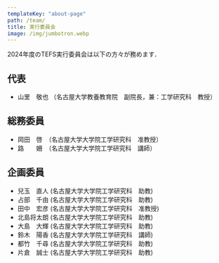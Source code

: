 ```yaml
---
templateKey: "about-page"
path: /team/
title: 実行委員会
image: /img/jumbotron.webp
---
```

2024年度のTEFS実行委員会は以下の方々が務めます．

## 代表
- 山里　敬也 （名古屋大学教養教育院　副院長，兼：工学研究科　教授）

## 総務委員
- 岡田　啓　（名古屋大学大学院工学研究科　准教授）
- 路　　姍　（名古屋大学大学院工学研究科　講師）

## 企画委員
- 兒玉　直人 (名古屋大学大学院工学研究科　助教)
- 占部　千由 (名古屋大学大学院工学研究科　助教)
- 田中　宏彦 (名古屋大学大学院工学研究科　准教授)
- 北島将太朗 (名古屋大学大学院工学研究科　助教)
- 大島　大輝 (名古屋大学大学院工学研究科　助教)
- 鈴木　陽香 (名古屋大学大学院工学研究科　講師)
- 都竹　千尋 (名古屋大学大学院工学研究科　助教)
- 片倉　誠士 (名古屋大学大学院工学研究科　助教)


